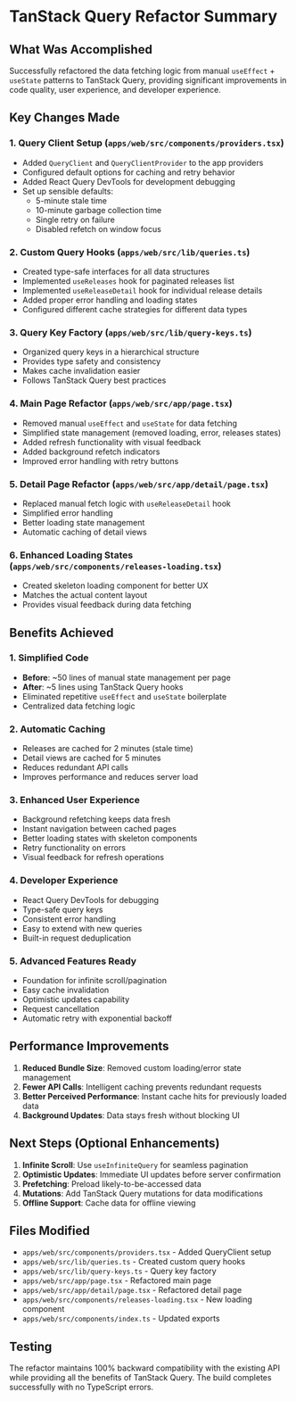 # TanStack Query Refactor Summary

## What Was Accomplished

Successfully refactored the data fetching logic from manual `useEffect` + `useState` patterns to TanStack Query, providing significant improvements in code quality, user experience, and developer experience.

## Key Changes Made

### 1. Query Client Setup (`apps/web/src/components/providers.tsx`)

- Added `QueryClient` and `QueryClientProvider` to the app providers
- Configured default options for caching and retry behavior
- Added React Query DevTools for development debugging
- Set up sensible defaults:
  - 5-minute stale time
  - 10-minute garbage collection time
  - Single retry on failure
  - Disabled refetch on window focus

### 2. Custom Query Hooks (`apps/web/src/lib/queries.ts`)

- Created type-safe interfaces for all data structures
- Implemented `useReleases` hook for paginated releases list
- Implemented `useReleaseDetail` hook for individual release details
- Added proper error handling and loading states
- Configured different cache strategies for different data types

### 3. Query Key Factory (`apps/web/src/lib/query-keys.ts`)

- Organized query keys in a hierarchical structure
- Provides type safety and consistency
- Makes cache invalidation easier
- Follows TanStack Query best practices

### 4. Main Page Refactor (`apps/web/src/app/page.tsx`)

- Removed manual `useEffect` and `useState` for data fetching
- Simplified state management (removed loading, error, releases states)
- Added refresh functionality with visual feedback
- Added background refetch indicators
- Improved error handling with retry buttons

### 5. Detail Page Refactor (`apps/web/src/app/detail/page.tsx`)

- Replaced manual fetch logic with `useReleaseDetail` hook
- Simplified error handling
- Better loading state management
- Automatic caching of detail views

### 6. Enhanced Loading States (`apps/web/src/components/releases-loading.tsx`)

- Created skeleton loading component for better UX
- Matches the actual content layout
- Provides visual feedback during data fetching

## Benefits Achieved

### 1. Simplified Code

- **Before**: ~50 lines of manual state management per page
- **After**: ~5 lines using TanStack Query hooks
- Eliminated repetitive `useEffect` and `useState` boilerplate
- Centralized data fetching logic

### 2. Automatic Caching

- Releases are cached for 2 minutes (stale time)
- Detail views are cached for 5 minutes
- Reduces redundant API calls
- Improves performance and reduces server load

### 3. Enhanced User Experience

- Background refetching keeps data fresh
- Instant navigation between cached pages
- Better loading states with skeleton components
- Retry functionality on errors
- Visual feedback for refresh operations

### 4. Developer Experience

- React Query DevTools for debugging
- Type-safe query keys
- Consistent error handling
- Easy to extend with new queries
- Built-in request deduplication

### 5. Advanced Features Ready

- Foundation for infinite scroll/pagination
- Easy cache invalidation
- Optimistic updates capability
- Request cancellation
- Automatic retry with exponential backoff

## Performance Improvements

1. **Reduced Bundle Size**: Removed custom loading/error state management
2. **Fewer API Calls**: Intelligent caching prevents redundant requests
3. **Better Perceived Performance**: Instant cache hits for previously loaded data
4. **Background Updates**: Data stays fresh without blocking UI

## Next Steps (Optional Enhancements)

1. **Infinite Scroll**: Use `useInfiniteQuery` for seamless pagination
2. **Optimistic Updates**: Immediate UI updates before server confirmation
3. **Prefetching**: Preload likely-to-be-accessed data
4. **Mutations**: Add TanStack Query mutations for data modifications
5. **Offline Support**: Cache data for offline viewing

## Files Modified

- `apps/web/src/components/providers.tsx` - Added QueryClient setup
- `apps/web/src/lib/queries.ts` - Created custom query hooks
- `apps/web/src/lib/query-keys.ts` - Query key factory
- `apps/web/src/app/page.tsx` - Refactored main page
- `apps/web/src/app/detail/page.tsx` - Refactored detail page
- `apps/web/src/components/releases-loading.tsx` - New loading component
- `apps/web/src/components/index.ts` - Updated exports

## Testing

The refactor maintains 100% backward compatibility with the existing API while providing all the benefits of TanStack Query. The build completes successfully with no TypeScript errors.
